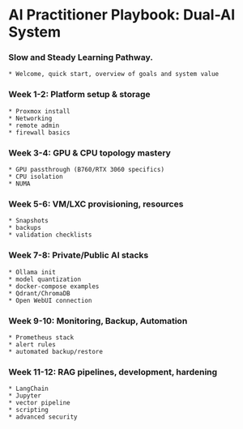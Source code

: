 

# AI Practitioner Playbook: Dual-AI System
### **Slow and Steady Learning Pathway**.
    * Welcome, quick start, overview of goals and system value

### Week 1-2: Platform setup & storage
    * Proxmox install
    * Networking
    * remote admin
    * firewall basics

### Week 3-4: GPU & CPU topology mastery
    * GPU passthrough (B760/RTX 3060 specifics)
    * CPU isolation 
    * NUMA

### Week 5-6: VM/LXC provisioning, resources
    * Snapshots
    * backups
    * validation checklists

### Week 7-8: Private/Public AI stacks
    * Ollama init
    * model quantization
    * docker-compose examples
    * Qdrant/ChromaDB
    * Open WebUI connection

### Week 9-10: Monitoring, Backup, Automation
    * Prometheus stack
    * alert rules
    * automated backup/restore

### Week 11-12: RAG pipelines, development, hardening
    * LangChain
    * Jupyter
    * vector pipeline
    * scripting
    * advanced security
